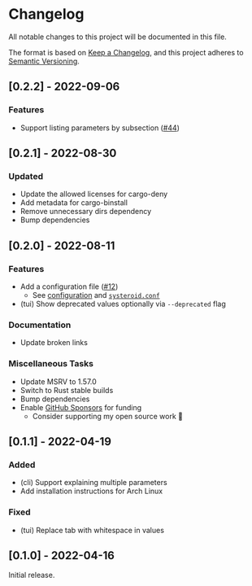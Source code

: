 # Changelog
All notable changes to this project will be documented in this file.

The format is based on [Keep a Changelog](https://keepachangelog.com/en/1.0.0/),
and this project adheres to [Semantic Versioning](https://semver.org/spec/v2.0.0.html).

## [0.2.2] - 2022-09-06
### Features
- Support listing parameters by subsection ([#44](https://github.com/orhun/systeroid/issues/44))

## [0.2.1] - 2022-08-30
### Updated
- Update the allowed licenses for cargo-deny
- Add metadata for cargo-binstall
- Remove unnecessary dirs dependency
- Bump dependencies

## [0.2.0] - 2022-08-11
### Features
- Add a configuration file ([#12](https://github.com/orhun/systeroid/issues/12))
  - See [configuration](https://github.com/orhun/systeroid#configuration) and [`systeroid.conf`](https://github.com/orhun/systeroid/blob/main/config/systeroid.conf)
- (tui) Show deprecated values optionally via `--deprecated` flag

### Documentation
- Update broken links

### Miscellaneous Tasks
- Update MSRV to 1.57.0
- Switch to Rust stable builds
- Bump dependencies
- Enable [GitHub Sponsors](https://github.com/sponsors/orhun) for funding
  - Consider supporting my open source work 💖

## [0.1.1] - 2022-04-19
### Added
- (cli) Support explaining multiple parameters
- Add installation instructions for Arch Linux

### Fixed
- (tui) Replace tab with whitespace in values

## [0.1.0] - 2022-04-16
Initial release.
